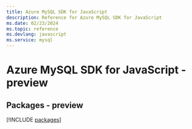 ```yaml
---
title: Azure MySQL SDK for JavaScript
description: Reference for Azure MySQL SDK for JavaScript
ms.date: 02/23/2024
ms.topic: reference
ms.devlang: javascript
ms.service: mysql
---
```

# Azure MySQL SDK for JavaScript - preview
## Packages - preview
[!INCLUDE [packages](mysql-index.md)]